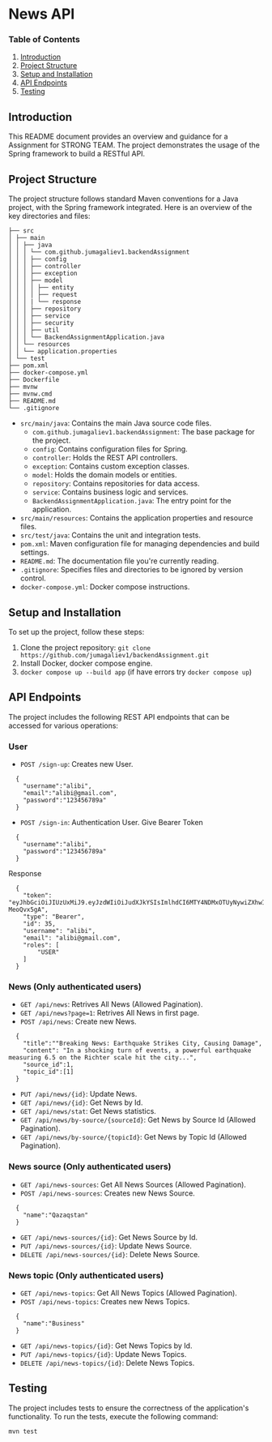 # News API

### Table of Contents
1. [Introduction](#introduction)
2. [Project Structure](#project-structure)
3. [Setup and Installation](#setup-and-installation)
4. [API Endpoints](#api-endpoints)
5. [Testing](#testing)

## Introduction
This README document provides an overview and guidance for a Assignment for STRONG TEAM. The project demonstrates the usage of the Spring framework to build a RESTful API. 

## Project Structure
The project structure follows standard Maven conventions for a Java project, with the Spring framework integrated. Here is an overview of the key directories and files:

```
├── src
│ ├── main
│ │ ├── java
│ │ │ └── com.github.jumagaliev1.backendAssignment
│ │ │ ├── config
│ │ │ ├── controller
│ │ │ ├── exception
│ │ │ ├── model
│ │ │ │ ├── entity
│ │ │ │ ├── request
│ │ │ | └── response
│ │ │ ├── repository
│ │ │ ├── service
│ │ │ ├── security
│ │ │ ├── util
│ │ │ └── BackendAssignmentApplication.java
│ │ └── resources
│ │ └── application.properties
│ └── test
├── pom.xml
├── docker-compose.yml
├── Dockerfile
├── mvnw
├── mvnw.cmd
├── README.md
└── .gitignore
```
- `src/main/java`: Contains the main Java source code files.
  - `com.github.jumagaliev1.backendAssignment`: The base package for the project.
  - `config`: Contains configuration files for Spring.
  - `controller`: Holds the REST API controllers.
  - `exception`: Contains custom exception classes.
  - `model`: Holds the domain models or entities.
  - `repository`: Contains repositories for data access.
  - `service`: Contains business logic and services.
  - `BackendAssignmentApplication.java`: The entry point for the application.
- `src/main/resources`: Contains the application properties and resource files.
- `src/test/java`: Contains the unit and integration tests.
- `pom.xml`: Maven configuration file for managing dependencies and build settings.
- `README.md`: The documentation file you're currently reading.
- `.gitignore`: Specifies files and directories to be ignored by version control.
- `docker-compose.yml`: Docker compose instructions.

## Setup and Installation
To set up the project, follow these steps:
1. Clone the project repository: `git clone https://github.com/jumagaliev1/backendAssignment.git`
2. Install Docker, docker compose engine.
3. `docker compose up --build app` (if have errors try `docker compose up`)

## API Endpoints
The project includes the following REST API endpoints that can be accessed for various operations:
### User
- `POST /sign-up`: Creates new User.
```
  {
    "username":"alibi",
    "email":"alibi@gmail.com",
    "password":"123456789a"
  }
```
- `POST /sign-in`: Authentication User. Give Bearer Token
```
  {
    "username":"alibi",
    "password":"123456789a"
  }
```
Response
```
  {
    "token": "eyJhbGciOiJIUzUxMiJ9.eyJzdWIiOiJudXJkYSIsImlhdCI6MTY4NDMxOTUyNywiZXhwIjoxNjg0NDA1OTI3fQ.8qI3ykdd1vEobLwdrwOWPqA6liDkVWcUojCXfvAGElDTLMfV4tjUuX4s1eUadlW0CWjZlddnBSDQ-MeoQvx5gA",
    "type": "Bearer",
    "id": 35,
    "username": "alibi",
    "email": "alibi@gmail.com",
    "roles": [
        "USER"
    ]
  }
```
### News (Only authenticated users)
- `GET /api/news`: Retrives All News (Allowed Pagination).
- `GET /api/news?page=1`: Retrives All News in first page.
- `POST /api/news`: Create new News.
```
  {
    "title":""Breaking News: Earthquake Strikes City, Causing Damage",
    "content": "In a shocking turn of events, a powerful earthquake measuring 6.5 on the Richter scale hit the city...",
    "source_id":1,
    "topic_id":[1]
  }
```
- `PUT /api/news/{id}`: Update News.
- `GET /api/news/{id}`: Get News by Id.
- `GET /api/news/stat`: Get News statistics.
- `GET /api/news/by-source/{sourceId}`: Get News by Source Id (Allowed Pagination).
- `GET /api/news/by-source/{topicId}`: Get News by Topic Id (Allowed Pagination).
### News source (Only authenticated users)
- `GET /api/news-sources`: Get All News Sources (Allowed Pagination).
- `POST /api/news-sources`: Creates new News Source.
```
  {
    "name":"Qazaqstan"
  }
```
- `GET /api/news-sources/{id}`: Get News Source by Id.
- `PUT /api/news-sources/{id}`: Update News Source.
- `DELETE /api/news-sources/{id}`: Delete News Source.
### News topic (Only authenticated users)
- `GET /api/news-topics`: Get All News Topics (Allowed Pagination).
- `POST /api/news-topics`: Creates new News Topics.
```
  {
    "name":"Business"
  }
```
- `GET /api/news-topics/{id}`: Get News Topics by Id.
- `PUT /api/news-topics/{id}`: Update News Topics.
- `DELETE /api/news-topics/{id}`: Delete News Topics.

## Testing 
The project includes tests to ensure the correctness of the application's functionality. To run the tests, execute the following command:

```
mvn test
```
